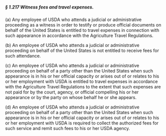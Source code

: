 ##### § 1.217 Witness fees and travel expenses. #####

(a) Any employee of USDA who attends a judicial or administrative proceeding as a witness in order to testify or produce official documents on behalf of the United States is entitled to travel expenses in connection with such appearance in accordance with the Agriculture Travel Regulations.

(b) An employee of USDA who attends a judicial or administrative proceeding on behalf of the United States is not entitled to receive fees for such attendance.

(c) An employee of USDA who attends a judicial or administrative proceeding on behalf of a party other than the United States when such appearance is in his or her official capacity or arises out of or relates to his or her employment with USDA is entitled to travel expenses in accordance with the Agriculture Travel Regulations to the extent that such expenses are not paid for by the court, agency, or official compelling his or her appearance or by the party on whose behalf he or she appears.

(d) An employee of USDA who attends a judicial or administrative proceeding on behalf of a party other than the United States when such appearance is in his or her official capacity or arises out of or relates to his or her employment with USDA is required to collect the authorized fees for such service and remit such fees to his or her USDA agency.
